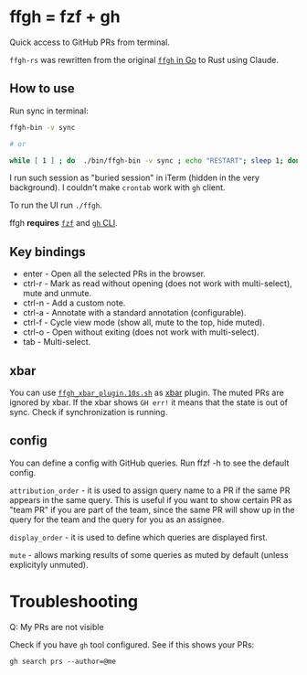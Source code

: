 # ffgh = fzf + gh

Quick access to GitHub PRs from terminal.

`ffgh-rs` was rewritten from the original [`ffgh` in Go](https://github.com/jakub-m/ffgh) to Rust using Claude.

## How to use

Run sync in terminal:

```bash
ffgh-bin -v sync

# or

while [ 1 ] ; do  ./bin/ffgh-bin -v sync ; echo "RESTART"; sleep 1; done
```

I run such session as "buried session" in iTerm (hidden in the very background). I couldn't make `crontab` work with
`gh` client.

To run the UI run `./ffgh`.

ffgh **requires** [`fzf`][ref_fzf] and [`gh` CLI][ref_gh].

[ref_fzf]:https://github.com/junegunn/fzf
[ref_gh]:https://cli.github.com/


## Key bindings

* enter - Open all the selected PRs in the browser.
* ctrl-r - Mark as read without opening (does not work with multi-select), mute and unmute.
* ctrl-n - Add a custom note.
* ctrl-a - Annotate with a standard annotation (configurable).
* ctrl-f - Cycle view mode (show all, mute to the top, hide muted).
* ctrl-o - Open without exiting (does not work with multi-select).
* tab - Multi-select.


## xbar

You can use [`ffgh_xbar_plugin.10s.sh`](ffgh_xbar_plugin.10s.sh) as [xbar][ref_xbar] plugin. The muted PRs are ignored
by xbar. If the xbar shows `GH err!` it means that the state is out of sync. Check if synchronization is running.

[ref_xbar]:https://github.com/matryer/xbar


## config

You can define a config with GitHub queries. Run ffzf -h to see the default config.

`attribution_order` - it is used to assign query name to a PR if the same PR appears in the same query. This is useful
if you want to show certain PR as "team PR" if you are part of the team, since the same PR will show up in the query
for the team and the query for you as an assignee.

`display_order` - it is used to define which queries are displayed first.

`mute` - allows marking results of some queries as muted by default (unless explicityly unmuted).

# Troubleshooting

Q: My PRs are not visible

Check if you have `gh` tool configured. See if this shows your PRs:

```
gh search prs --author=@me
```
